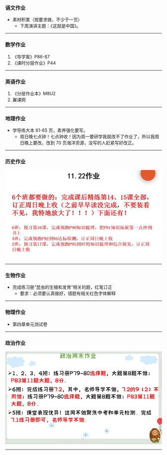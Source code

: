 ### 语文作业

- 素材积累（按要求做，不少于一页）
  - 下周演讲主题：《这就是中国》。

---

### 数学作业

1. 《导学案》P86-87
2. 《课时分层作业》P44

---

### 英语作业

1. 《分层作业本》M8U2
2. 翼课网

---

### 地理作业

- 学导练大本 61-65 页，素养强化要写。
  - 周日晚七点钟！七点钟收！因为周一要研学我就改不了作业了，所以我周日晚上要改，改到 70 页海洋资源，没写的人赶紧写好改正。

---

### 历史作业

![hw](../hw_G8S1/_images/12h.jpg)

---

### 生物作业

- 完成练习册“昆虫的生殖和发育”相关的题，红笔订正
  - 要求：必须要认真做好，错题有相关红色字体解释

---

### 物理作业

- 第四章单元测试卷

---

### 政治作业

![hw](../hw_G8S1/_images/12p.jpg)

---
